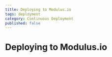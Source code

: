 ```yaml
---
title: Deploying to Modulus.io
tags: deployment
category: Continuous Deployment
published: false
---
```


# Deploying to Modulus.io
